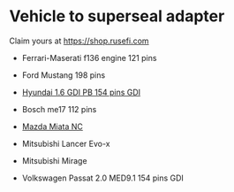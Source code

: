 # Vehicle to superseal adapter

Claim yours at https://shop.rusefi.com

* Ferrari-Maserati f136 engine 121 pins 

* Ford Mustang 198 pins

* [Hyundai 1.6 GDI PB 154 pins GDI](https://github.com/rusefi/rusefi-hardware/blob/main/breakout-boards/Breakout_154_kia_pb/hellen-hyundai-pb-154-adapter-b-schematic.pdf)

* Bosch me17 112 pins

* [Mazda Miata NC](https://github.com/rusefi/rusefi-hardware/blob/main/breakout-boards/Breakout-mazda-nc-0.1.pdf)

* Mitsubishi Lancer Evo-x

* Mitsubishi Mirage

* Volkswagen Passat 2.0 MED9.1 154 pins GDI